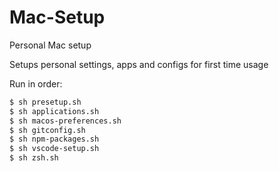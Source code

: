 # Mac-Setup

Personal Mac setup

Setups personal settings, apps and configs for first time usage

Run in order:

```bash
$ sh presetup.sh
$ sh applications.sh
$ sh macos-preferences.sh
$ sh gitconfig.sh
$ sh npm-packages.sh
$ sh vscode-setup.sh
$ sh zsh.sh
```
